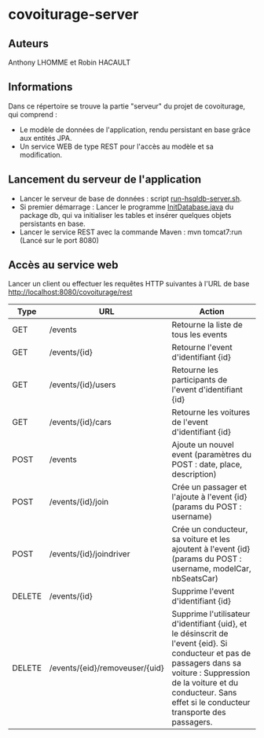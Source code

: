 # covoiturage-server
## Auteurs
Anthony LHOMME et Robin HACAULT
## Informations
Dans ce répertoire se trouve la partie "serveur" du projet de covoiturage, qui comprend :
- Le modèle de données de l'application, rendu persistant en base grâce aux entités JPA.
- Un service WEB de type REST pour l'accès au modèle et sa modification.

## Lancement du serveur de l'application
- Lancer le serveur de base de données : script [run-hsqldb-server.sh](./covoiturage-server/run-hsqldb-server.sh).
- Si premier démarrage : Lancer le programme [InitDatabase.java](./covoiturage-server/src/main/java/fr/istic/m2gl/covoiturage/db/InitDataBase.java) du package db, qui va initialiser les tables et insérer quelques objets persistants en base.
- Lancer le service REST avec la commande Maven : mvn tomcat7:run (Lancé sur le port 8080)

## Accès au service web
Lancer un client ou effectuer les requêtes HTTP suivantes à l'URL de base [http://localhost:8080/covoiturage/rest](http://localhost:8080/covoiturage/rest)

 Type  |              URL             |                                        Action
-------|------------------------------|------------------------------------------------------------------------
  GET  |           /events            | Retourne la liste de tous les events
  GET  |         /events/{id}         | Retourne l'event d'identifiant {id}
  GET  |     /events/{id}/users       | Retourne les participants de l'event d'identifiant {id}
  GET  |       /events/{id}/cars      | Retourne les voitures de l'event d'identifiant {id}
 POST  |           /events            | Ajoute un nouvel event (paramètres du POST : date, place, description)
 POST  |       /events/{id}/join      | Crée un passager et l'ajoute à l'event {id} (params du POST : username)
 POST  |   /events/{id}/joindriver    | Crée un conducteur, sa voiture et les ajoutent à l'event {id} (params du POST : username, modelCar, nbSeatsCar)
DELETE |          /events/{id}        | Supprime l'event d'identifiant {id}
DELETE |/events/{eid}/removeuser/{uid}| Supprime l'utilisateur d'identifiant {uid}, et le désinscrit de l'event {eid}. Si conducteur et pas de passagers dans sa voiture : Suppression de la voiture et du conducteur. Sans effet si le conducteur transporte des passagers.
